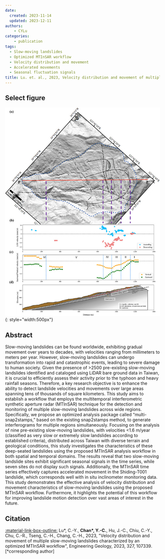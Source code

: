 ```yaml
---
date:
  created: 2023-11-14 
  updated: 2023-12-11
authors:
    - CYLu
categories:
    - publication
tags:
  - Slow-moving landslides
  - Optimized MTInSAR workflow
  - Velocity distribution and movement
  - Accelerated movements
  - Seasonal fluctuation signals
title: Lu. et. al., 2023, Velocity distribution and movement of multiple slow-moving landslides characterized by an optimized MTInSAR workflow 
---
```


## Select figure  
  
![Select figure for article](Lu-EG-2013-fig7.jpg){: style="width:500px"}

<!-- more -->

## Abstract  
  
Slow-moving landslides can be found worldwide, exhibiting gradual movement over years to decades, with velocities ranging from millimeters to meters per year. However, slow-moving landslides can undergo transformation into rapid and catastrophic events, leading to severe damage to human society. Given the presence of >2500 pre-existing slow-moving landslides identified and cataloged using LiDAR bare ground data in Taiwan, it is crucial to efficiently assess their activity prior to the typhoon and heavy rainfall seasons. Therefore, a key research objective is to enhance the ability to detect landslide velocities and movements over large areas spanning tens of thousands of square kilometers. This study aims to establish a workflow that employs the multitemporal interferometric synthetic aperture radar (MTInSAR) technique for the detection and monitoring of multiple slow-moving landslides across wide regions. Specifically, we propose an optimized analysis package called “multi-snap2stamps,” based on the existing snap2stamps method, to generate interferograms for multiple regions simultaneously. Focusing on the analysis of nine pre-existing slow-moving landslides, with velocities <1.6 m/year (classified as very slow or extremely slow landslides according to established criteria), distributed across Taiwan with diverse terrain and geological conditions, this study investigates the characteristics of these deep-seated landslides using the proposed MTInSAR analysis workflow in both spatial and temporal domains. The results reveal that two slow-moving landslide sites exhibit significant seasonal signals in the time series, while seven sites do not display such signals. Additionally, the MTInSAR time series effectively captures accelerated movement in the Shiding-T001 landslide, which corresponds well with in situ inclinometer monitoring data. This study demonstrates the effective analysis of velocity distribution and movement characteristics of slow-moving landslides using the proposed MTInSAR workflow. Furthermore, it highlights the potential of this workflow for improving landslide motion detection over vast areas of interest in the future.  
  
## Citation  
  
[:material-link-box-outline:](https://doi.org/10.1016/j.enggeo.2023.107339) Lu\*, C.-Y., **Chan\*, Y.-C.**, Hu, J.-C., Chiu, C.-Y., Chu, C.-R., Tseng, C.-H., Chang, C.-H., 2023, "Velocity distribution and movement of multiple slow-moving landslides characterized by an optimized MTInSAR workflow", Engineering Geology, 2023, 327, 107339.[*corresponding author]